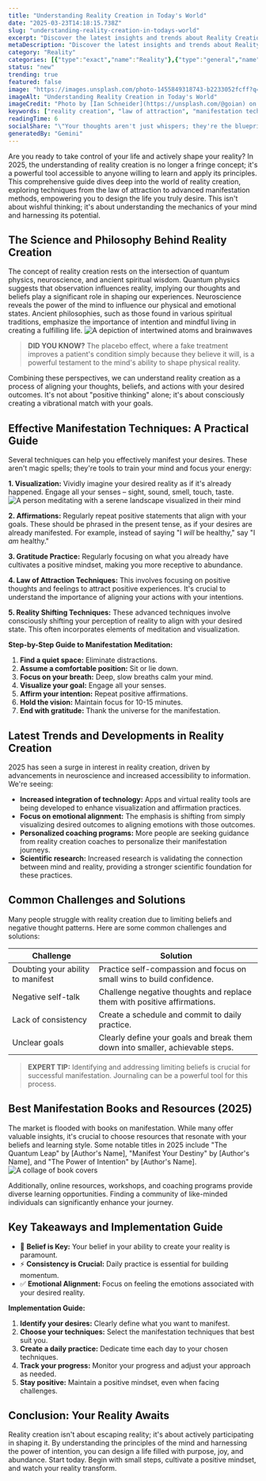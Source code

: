 ```yaml
---
title: "Understanding Reality Creation in Today's World"
date: "2025-03-23T14:18:15.738Z"
slug: "understanding-reality-creation-in-todays-world"
excerpt: "Discover the latest insights and trends about Reality Creation. This comprehensive guide covers everything you need to know about Reality Creation in 2025."
metaDescription: "Discover the latest insights and trends about Reality Creation. This comprehensive guide covers everything you need to know about Reality Creation in 2025."
category: "Reality"
categories: [{"type":"exact","name":"Reality"},{"type":"general","name":"Cognitive Science"},{"type":"medium","name":"Neuroplasticity"},{"type":"specific","name":"Mental Imagery"},{"type":"niche","name":"Guided Visualization"}]
status: "new"
trending: true
featured: false
image: "https://images.unsplash.com/photo-1455849318743-b2233052fcff?q=85&w=1200&fit=max&fm=webp&auto=compress"
imageAlt: "Understanding Reality Creation in Today's World"
imageCredit: "Photo by [Ian Schneider](https://unsplash.com/@goian) on Unsplash"
keywords: ["reality creation", "law of attraction", "manifestation techniques", "create your reality", "how to manifest your desires", "reality shifting techniques", "reality creation exercises", "manifestation meditation", "best manifestation books", "reality creation coaching"]
readingTime: 6
socialShare: "\"Your thoughts aren't just whispers; they're the blueprints of your reality.  Learn to consciously design your life, one intention at a time.\""
generatedBy: "Gemini"
---
```




Are you ready to take control of your life and actively shape your reality? In 2025, the understanding of reality creation is no longer a fringe concept; it's a powerful tool accessible to anyone willing to learn and apply its principles. This comprehensive guide dives deep into the world of reality creation, exploring techniques from the law of attraction to advanced manifestation methods, empowering you to design the life you truly desire.  This isn't about wishful thinking; it's about understanding the mechanics of your mind and harnessing its potential.

## The Science and Philosophy Behind Reality Creation

The concept of reality creation rests on the intersection of quantum physics, neuroscience, and ancient spiritual wisdom. Quantum physics suggests that observation influences reality, implying our thoughts and beliefs play a significant role in shaping our experiences. Neuroscience reveals the power of the mind to influence our physical and emotional states.  Ancient philosophies, such as those found in various spiritual traditions, emphasize the importance of intention and mindful living in creating a fulfilling life.  ![A depiction of intertwined atoms and brainwaves](https://images.unsplash.com/photo-1451187580459-43490279c0fa?q=85&w=1200&fit=max&fm=webp&auto=compress)

> **DID YOU KNOW?**  The placebo effect, where a fake treatment improves a patient's condition simply because they believe it will, is a powerful testament to the mind's ability to shape physical reality.

Combining these perspectives, we can understand reality creation as a process of aligning your thoughts, beliefs, and actions with your desired outcomes.  It's not about "positive thinking" alone; it's about consciously creating a vibrational match with your goals.

## Effective Manifestation Techniques: A Practical Guide

Several techniques can help you effectively manifest your desires.  These aren't magic spells; they're tools to train your mind and focus your energy:

**1. Visualization:** Vividly imagine your desired reality as if it's already happened.  Engage all your senses – sight, sound, smell, touch, taste.  ![A person meditating with a serene landscape visualized in their mind](https://images.unsplash.com/photo-1484417894907-623942c8ee29?q=85&w=1200&fit=max&fm=webp&auto=compress)

**2. Affirmations:** Regularly repeat positive statements that align with your goals.  These should be phrased in the present tense, as if your desires are already manifested.  For example, instead of saying "I *will* be healthy," say "I *am* healthy."

**3. Gratitude Practice:** Regularly focusing on what you already have cultivates a positive mindset, making you more receptive to abundance.

**4. Law of Attraction Techniques:** This involves focusing on positive thoughts and feelings to attract positive experiences.  It's crucial to understand the importance of aligning your actions with your intentions.

**5. Reality Shifting Techniques:**  These advanced techniques involve consciously shifting your perception of reality to align with your desired state. This often incorporates elements of meditation and visualization.

**Step-by-Step Guide to Manifestation Meditation:**

1. **Find a quiet space:** Eliminate distractions.
2. **Assume a comfortable position:** Sit or lie down.
3. **Focus on your breath:** Deep, slow breaths calm your mind.
4. **Visualize your goal:** Engage all your senses.
5. **Affirm your intention:** Repeat positive affirmations.
6. **Hold the vision:** Maintain focus for 10-15 minutes.
7. **End with gratitude:** Thank the universe for the manifestation.

## Latest Trends and Developments in Reality Creation

2025 has seen a surge in interest in reality creation, driven by advancements in neuroscience and increased accessibility to information.  We're seeing:

* **Increased integration of technology:** Apps and virtual reality tools are being developed to enhance visualization and affirmation practices.
* **Focus on emotional alignment:**  The emphasis is shifting from simply visualizing desired outcomes to aligning emotions with those outcomes.
* **Personalized coaching programs:**  More people are seeking guidance from reality creation coaches to personalize their manifestation journeys.
* **Scientific research:**  Increased research is validating the connection between mind and reality, providing a stronger scientific foundation for these practices.

## Common Challenges and Solutions

Many people struggle with reality creation due to limiting beliefs and negative thought patterns.  Here are some common challenges and solutions:

| Challenge                     | Solution                                                                     |
|---------------------------------|-----------------------------------------------------------------------------|
| Doubting your ability to manifest | Practice self-compassion and focus on small wins to build confidence.         |
| Negative self-talk             | Challenge negative thoughts and replace them with positive affirmations.      |
| Lack of consistency            | Create a schedule and commit to daily practice.                              |
| Unclear goals                   | Clearly define your goals and break them down into smaller, achievable steps. |

> **EXPERT TIP:**  Identifying and addressing limiting beliefs is crucial for successful manifestation.  Journaling can be a powerful tool for this process.

## Best Manifestation Books and Resources (2025)

The market is flooded with books on manifestation.  While many offer valuable insights, it's crucial to choose resources that resonate with your beliefs and learning style.  Some notable titles in 2025 include "The Quantum Leap" by [Author's Name],  "Manifest Your Destiny" by [Author's Name], and "The Power of Intention" by [Author's Name].  ![A collage of book covers](https://images.unsplash.com/photo-1517976487492-5750f3195933?q=85&w=1200&fit=max&fm=webp&auto=compress)

Additionally, online resources, workshops, and coaching programs provide diverse learning opportunities.  Finding a community of like-minded individuals can significantly enhance your journey.

##  Key Takeaways and Implementation Guide

* 🔑 **Belief is Key:**  Your belief in your ability to create your reality is paramount.
* ⚡ **Consistency is Crucial:**  Daily practice is essential for building momentum.
* ✅ **Emotional Alignment:**  Focus on feeling the emotions associated with your desired reality.

**Implementation Guide:**

1. **Identify your desires:**  Clearly define what you want to manifest.
2. **Choose your techniques:** Select the manifestation techniques that best suit you.
3. **Create a daily practice:**  Dedicate time each day to your chosen techniques.
4. **Track your progress:**  Monitor your progress and adjust your approach as needed.
5. **Stay positive:**  Maintain a positive mindset, even when facing challenges.

## Conclusion: Your Reality Awaits

Reality creation isn't about escaping reality; it's about actively participating in shaping it.  By understanding the principles of the mind and harnessing the power of intention, you can design a life filled with purpose, joy, and abundance.  Start today.  Begin with small steps, cultivate a positive mindset, and watch your reality transform.  


